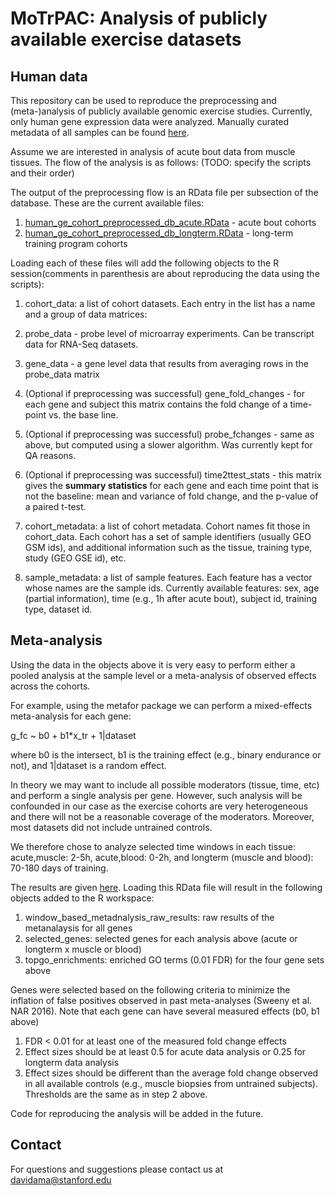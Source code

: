 # MoTrPAC: Analysis of publicly available exercise datasets

## Human data

This repository can be used to reproduce the preprocessing and (meta-)analysis of publicly available genomic exercise studies. Currently, only human gene expression data were analyzed. Manually curated metadata of all samples can be found [here](https://storage.googleapis.com/motrpac-portal-user-davidama/GEO_sample_metadata.xlsx).

Assume we are interested in analysis of acute bout data from muscle tissues. The flow of the analysis is as follows:
(TODO: specify the scripts and their order)


The output of the preprocessing flow is an RData file per subsection of the database. These are the current available files:
1. [human_ge_cohort_preprocessed_db_acute.RData](https://storage.googleapis.com/motrpac-portal-user-davidama/human_ge_cohort_preprocessed_db_acute.RData) - acute bout cohorts
2. [human_ge_cohort_preprocessed_db_longterm.RData](https://storage.googleapis.com/motrpac-portal-user-davidama/human_ge_cohort_preprocessed_db_longterm.RData) - long-term training program cohorts

Loading each of these files will add the following objects to the R session(comments in parenthesis are about reproducing the data using the scripts):

1. cohort_data: a list of cohort datasets. Each entry in the list has a name and a group of data matrices:
  1. probe_data - probe level of microarray experiments. Can be transcript data for RNA-Seq datasets.
  2. gene_data - a gene level data that results from averaging rows in the probe_data matrix
  3. (Optional if preprocessing was successful) gene_fold_changes - for each gene and subject this matrix contains the fold change of a time-point vs. the base line.
  4. (Optional if preprocessing was successful) probe_fchanges - same as above, but computed using a slower algorithm. Was currently kept for QA reasons.
  5. (Optional if preprocessing was successful) time2ttest_stats - this matrix gives the **summary statistics** for each gene and each time point that is not the baseline: mean and variance of fold change, and the p-value of a paired t-test. 

2. cohort_metadata: a list of cohort metadata. Cohort names fit those in cohort_data. Each cohort has a set of sample identifiers (usually GEO GSM ids), and additional information such as the tissue, training type, study (GEO GSE id), etc.

3. sample_metadata: a list of sample features. Each feature has a vector whose names are the sample ids. Currently available features: sex, age (partial information), time (e.g., 1h after acute bout), subject id, training type, dataset id.
  
## Meta-analysis

Using the data in the objects above it is very easy to perform either a pooled analysis at the sample level or a meta-analysis of observed effects across the cohorts.

For example, using the metafor package we can perform a mixed-effects meta-analysis for each gene:

g_fc ~ b0 + b1*x_tr + 1|dataset 

where b0 is the intersect, b1 is the training effect (e.g., binary endurance or not), and 1|dataset is a random effect.

In theory we may want to include all possible moderators (tissue, time, etc) and perform a single analysis per gene. However, such analysis will be confounded in our case as the exercise cohorts are very heterogeneous and there will not be a reasonable coverage of the moderators. Moreover, most datasets did not include untrained controls.

We therefore chose to analyze selected time windows in each tissue: acute,muscle: 2-5h, acute,blood: 0-2h, and longterm (muscle and blood): 70-180 days of training.

The results are given [here](https://storage.googleapis.com/motrpac-portal-user-davidama/time_window_meta_analysis_results.RData). Loading this RData file will result in the following objects added to the R workspace:
1. window_based_metadnalysis_raw_results: raw results of the metanalaysis for all genes
2. selected_genes: selected genes for each analysis above (acute or longterm x muscle or blood)
3. topgo_enrichments: enriched GO terms (0.01 FDR) for the four gene sets above

Genes were selected based on the following criteria to minimize the inflation of false positives observed in past meta-analyses (Sweeny et al. NAR 2016). Note that each gene can have several measured effects (b0, b1 above)
1. FDR < 0.01 for at least one of the measured fold change effects
2. Effect sizes should be at least 0.5 for acute data analysis or 0.25 for longterm data analysis
3. Effect sizes should be different than the average fold change observed in all available controls (e.g., muscle biopsies from untrained subjects). Thresholds are the same as in step 2 above. 

Code for reproducing the analysis will be added in the future.

## Contact

For questions and suggestions please contact us at davidama@stanford.edu
